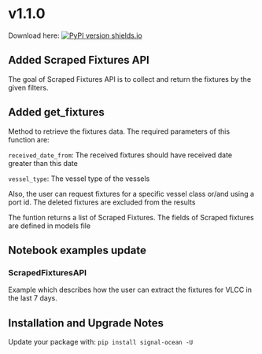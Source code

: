# v1.1.0
Download here: [![PyPI version shields.io](https://img.shields.io/pypi/v/signal-ocean.svg)](https://pypi.python.org/pypi/signal-ocean/)

## Added Scraped Fixtures API

The goal of Scraped Fixtures API is to collect and return the fixtures by the given filters.  


## Added get_fixtures
Method to retrieve the fixtures data. 
The required parameters of this function are:
 
`received_date_from`: The received fixtures should have received date greater than this date 

`vessel_type`: The vessel type of the vessels

Also, the user can request fixtures for a specific vessel class or/and using a port id.
The deleted fixtures are excluded from the results

The funtion returns a list of Scraped Fixtures. The fields of Scraped fixtures 
are defined in models file 

## Notebook examples update

### ScrapedFixturesAPI
Example which describes how the user can extract the fixtures for VLCC in the last 7 days.


## Installation and Upgrade Notes
Update your package with:
`pip install signal-ocean -U`